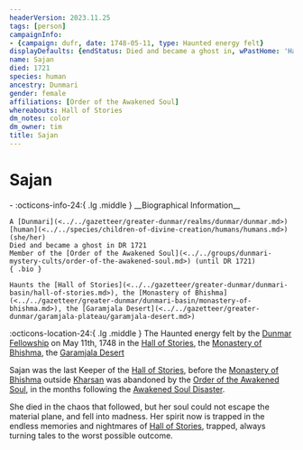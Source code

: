 ```yaml
---
headerVersion: 2023.11.25
tags: [person]
campaignInfo:
- {campaign: dufr, date: 1748-05-11, type: Haunted energy felt}
displayDefaults: {endStatus: Died and became a ghost in, wPastHome: 'Haunts  <home:3rU>'}
name: Sajan
died: 1721
species: human
ancestry: Dunmari
gender: female
affiliations: [Order of the Awakened Soul]
whereabouts: Hall of Stories
dm_notes: color
dm_owner: tim
title: Sajan
---
```

# Sajan
<div class="grid cards ext-narrow-margin ext-one-column" markdown>
- :octicons-info-24:{ .lg .middle } __Biographical Information__

    A [Dunmari](<../../gazetteer/greater-dunmar/realms/dunmar/dunmar.md>) [human](<../../species/children-of-divine-creation/humans/humans.md>) (she/her)  
    Died and became a ghost in DR 1721  
    Member of the [Order of the Awakened Soul](<../../groups/dunmari-mystery-cults/order-of-the-awakened-soul.md>) (until DR 1721)  
    { .bio }

    Haunts the [Hall of Stories](<../../gazetteer/greater-dunmar/dunmari-basin/hall-of-stories.md>), the [Monastery of Bhishma](<../../gazetteer/greater-dunmar/dunmari-basin/monastery-of-bhishma.md>), the [Garamjala Desert](<../../gazetteer/greater-dunmar/garamjala-plateau/garamjala-desert.md>)
</div>



:octicons-location-24:{ .lg .middle } The Haunted energy felt by the [Dunmar Fellowship](<../pcs/dunmar-fellowship/dunmar-fellowship.md>) on May 11th, 1748 in the [Hall of Stories](<../../gazetteer/greater-dunmar/dunmari-basin/hall-of-stories.md>), the [Monastery of Bhishma](<../../gazetteer/greater-dunmar/dunmari-basin/monastery-of-bhishma.md>), the [Garamjala Desert](<../../gazetteer/greater-dunmar/garamjala-plateau/garamjala-desert.md>)  


Sajan was the last Keeper of the [Hall of Stories](<../../gazetteer/greater-dunmar/dunmari-basin/hall-of-stories.md>), before the [Monastery of Bhishma](<../../gazetteer/greater-dunmar/dunmari-basin/monastery-of-bhishma.md>) outside [Kharsan](<../../gazetteer/greater-dunmar/dunmari-basin/kharsan.md>) was abandoned by the [Order of the Awakened Soul](<../../groups/dunmari-mystery-cults/order-of-the-awakened-soul.md>), in the months following the [Awakened Soul Disaster](<../../events/1700s/1718/awakened-soul-disaster.md>). 

She died in the chaos that followed, but her soul could not escape the material plane, and fell into madness. Her spirit now is trapped in the endless memories and nightmares of [Hall of Stories](<../../gazetteer/greater-dunmar/dunmari-basin/hall-of-stories.md>), trapped, always turning tales to the worst possible outcome. 